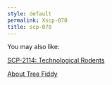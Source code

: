 ```yaml
---
style: default
permalink: Xscp-070
title: scp-070
---
```

You may also like:

[SCP-2114: Technological Rodents](http://scp-wiki.net/scp-2114)

[About Tree Fiddy](http://scp-wiki.net/about-tree-fiddy)

